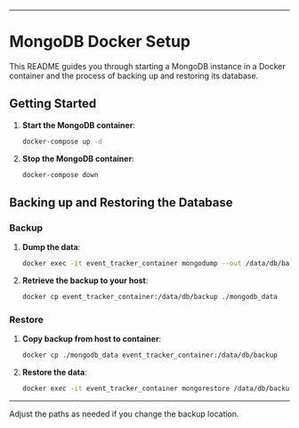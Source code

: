 
---

# MongoDB Docker Setup

This README guides you through starting a MongoDB instance in a Docker container and the process of backing up and restoring its database.

## Getting Started

1. **Start the MongoDB container**:
   ```bash
   docker-compose up -d
   ```

2. **Stop the MongoDB container**:
   ```bash
   docker-compose down
   ```

## Backing up and Restoring the Database

### Backup

1. **Dump the data**:
   ```bash
   docker exec -it event_tracker_container mongodump --out /data/db/backup
   ```

2. **Retrieve the backup to your host**:
   ```bash
   docker cp event_tracker_container:/data/db/backup ./mongodb_data
   ```

### Restore

1. **Copy backup from host to container**:
   ```bash
   docker cp ./mongodb_data event_tracker_container:/data/db/backup
   ```

2. **Restore the data**:
   ```bash
   docker exec -it event_tracker_container mongorestore /data/db/backup
   ```

---

Adjust the paths as needed if you change the backup location.